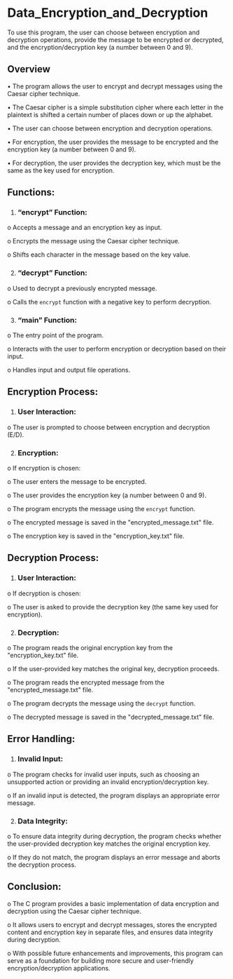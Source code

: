 # Data_Encryption_and_Decryption
To use this program, the user can choose between encryption and decryption operations, provide the message to be encrypted or decrypted, and the encryption/decryption key (a number between 0 and 9).

## Overview

•	The program allows the user to encrypt and decrypt messages using the Caesar cipher technique.

•	The Caesar cipher is a simple substitution cipher where each letter in the plaintext is shifted a certain number of places down or up the alphabet.

•	The user can choose between encryption and decryption operations.

•	For encryption, the user provides the message to be encrypted and the encryption key (a number between 0 and 9).

•	For decryption, the user provides the decryption key, which must be the same as the key used for encryption.

## Functions:

1. ### “encrypt” Function:
o	Accepts a message and an encryption key as input.

o	Encrypts the message using the Caesar cipher technique.

o	Shifts each character in the message based on the key value.

2. ### “decrypt” Function:
o	Used to decrypt a previously encrypted message.

o	Calls the `encrypt` function with a negative key to perform decryption.

3. ### “main” Function:
o	The entry point of the program.

o	Interacts with the user to perform encryption or decryption based on their input.

o	Handles input and output file operations.



## Encryption Process:

1. ### User Interaction:
o	The user is prompted to choose between encryption and decryption (E/D).

2. ### Encryption:
o	If encryption is chosen:

o	The user enters the message to be encrypted.

o	The user provides the encryption key (a number between 0 and 9).

o	The program encrypts the message using the `encrypt` function.

o	The encrypted message is saved in the "encrypted_message.txt" file.

o	The encryption key is saved in the "encryption_key.txt" file.

## Decryption Process:

1. ### User Interaction:
o	If decryption is chosen:

o	The user is asked to provide the decryption key (the same key used for encryption).

2. ### Decryption:
o	The program reads the original encryption key from the "encryption_key.txt" file.

o	If the user-provided key matches the original key, decryption proceeds.

o	The program reads the encrypted message from the "encrypted_message.txt" file.

o	The program decrypts the message using the `decrypt` function.

o	The decrypted message is saved in the "decrypted_message.txt" file.


## Error Handling:

1. ### Invalid Input:
o	The program checks for invalid user inputs, such as choosing an unsupported action or providing an invalid encryption/decryption key.

o	If an invalid input is detected, the program displays an appropriate error message.

2. ### Data Integrity:
o	To ensure data integrity during decryption, the program checks whether the user-provided decryption key matches the original encryption key.

o	If they do not match, the program displays an error message and aborts the decryption process.


## Conclusion:
o	The C program provides a basic implementation of data encryption and decryption using the Caesar cipher technique.

o	It allows users to encrypt and decrypt messages, stores the encrypted content and encryption key in separate files, and ensures data integrity during decryption.

o	With possible future enhancements and improvements, this program can serve as a foundation for building more secure and user-friendly encryption/decryption applications.
